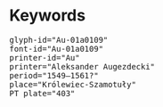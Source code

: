 # Keywords
<pre>
glyph-id="Au-01a0109"
font-id="Au-01a0109"
printer-id="Au"
printer="Aleksander Augezdecki"
period="1549–1561?"
place="Królewiec-Szamotuły"
PT plate="403"
</pre>
